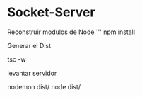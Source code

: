 

# Socket-Server


Reconstruir modulos de Node
'''
npm install

Generar el Dist

tsc -w

levantar servidor

nodemon dist/
node dist/
